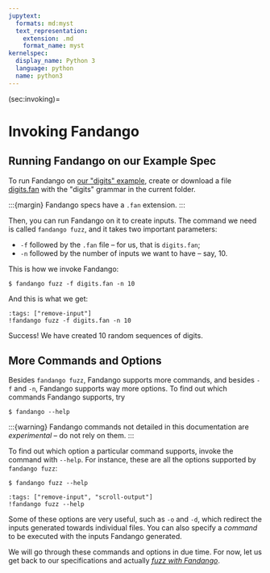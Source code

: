 ```yaml
---
jupytext:
  formats: md:myst
  text_representation:
    extension: .md
    format_name: myst
kernelspec:
  display_name: Python 3
  language: python
  name: python3
---
```


(sec:invoking)=
# Invoking Fandango

## Running Fandango on our Example Spec

To run Fandango on [our "digits" example](sec:first-spec),
create or download a file [digits.fan](digits.fan) with the "digits" grammar in the current folder.

:::{margin}
Fandango specs have a `.fan` extension.
:::

Then, you can run Fandango on it to create inputs.
The command we need is called `fandango fuzz`, and it takes two important parameters:

* `-f` followed by the `.fan` file – for us, that is `digits.fan`;
* `-n` followed by the number of inputs we want to have – say, 10.

This is how we invoke Fandango:

```shell
$ fandango fuzz -f digits.fan -n 10
```

And this is what we get:

```{code-cell}
:tags: ["remove-input"]
!fandango fuzz -f digits.fan -n 10    
```

Success! We have created 10 random sequences of digits.

## More Commands and Options

Besides `fandango fuzz`, Fandango supports more commands, and besides `-f` and `-n`, Fandango supports way more options.
To find out which commands Fandango supports, try

```shell
$ fandango --help
```

:::{warning}
Fandango commands not detailed in this documentation are _experimental_ – do not rely on them.
:::

To find out which option a particular command supports, invoke the command with `--help`.
For instance, these are all the options supported by `fandango fuzz`:

```shell
$ fandango fuzz --help
```

```{code-cell}
:tags: ["remove-input", "scroll-output"]
!fandango fuzz --help
```

Some of these options are very useful, such as `-o` and `-d`, which redirect the inputs generated towards individual files.
You can also specify a _command_ to be executed with the inputs Fandango generated.

We will go through these commands and options in due time.
For now, let us get back to our specifications and actually [_fuzz with Fandango_](sec:fuzzing).